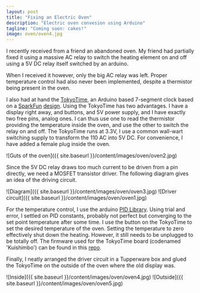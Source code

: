 ```yaml
---
layout: post
title: "Fixing an Electric Oven"
description: "Electric oven convesion using Arduino"
tagline: "Coming soon: cakes!"
image: oven/oven4.jpg
---
```


I recently received from a friend an abandoned oven. My friend had partially fixed it using a massive AC relay to switch the heating element on and off using a 5V DC relay itself switched by an arduino.

When I received it however, only the big AC relay was left. Proper temperature control had also never been implemented, despite a thermistor being present in the oven.

I also had at hand the [TokyoTime](https://github.com/fakufaku/TokyoTime), an
Arduino based 7-segment clock based on a
[SparkFun](https://www.sparkfun.com/products/10870)
[design](https://github.com/sparkfun/BigTime).  Using the TokyoTime has two
advantages. I have a display right away, and buttons, and 5V power supply, and
I have exactly two free pins, analog ones. I can thus use one to read the
thermistor providing the temperature inside the oven, and use the other to
switch the relay on and off.  The TokyoTime runs at 3.3V, I use a common
wall-wart switching supply to transform the 110 AC into 5V DC. For convenience,
I have added a female plug inside the oven.

![Guts of the oven]({{ site.baseurl }}/content/images/oven/oven2.jpg)

Since the 5V DC relay draws too much current to be driven from a pin directly, we need a MOSFET transistor driver. The following diagram gives an idea of the driving circuit.

![Diagram]({{ site.baseurl }}/content/images/oven/oven3.jpg) ![Driver circuit]({{ site.baseurl }}/content/images/oven/oven1.jpg)

For the temperature control, I use the arduino [PID
Library](http://arduino.cc/playground/Code/PIDLibrary). Using trial and error,
I settled on PID constants, probably not perfect but converging to the set
point temperature after some time. I use the button on the TokyoTime to set the
desired temperature of the oven. Setting the temperature to zero effectively
shut down the heating. However, it still needs to be unplugged to be totally
off.  The firmware used for the TokyoTime board (codenamed 'Kuishimbo') can be
found in this [repo](https://github.com/fakufaku/Kuishimbo).

Finally, I neatly arranged the driver circuit in a Tupperware box and glued the TokyoTime on the outside of the oven where the old display was.

![Inside]({{ site.baseurl }}/content/images/oven/oven4.jpg) ![Outside]({{ site.baseurl }}/content/images/oven/oven5.jpg)

